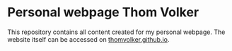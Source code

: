 # Personal webpage Thom Volker
This repository contains all content created for my personal webpage. The website itself can be accessed on [thomvolker.github.io](https://thomvolker.github.io).
